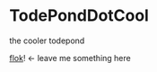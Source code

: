 # TodePondDotCool
the cooler todepond

[flok](https://todepond.cool/flok)! <- leave me something here
